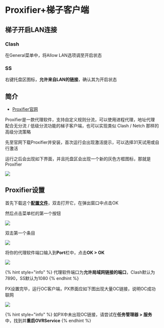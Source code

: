 # Proxifier+梯子客户端

## 梯子开启LAN连接

### Clash

在General菜单中，将Allow LAN选项调至开启状态

### SS

右键托盘区图标，**允许来自LAN的链接**，确认其为开启状态

## 简介

* [Proxifier官网](https://www.proxifier.com/)

Proxifier是一款代理软件，支持自定义规则分流，可以使用进程代理，地址代理  
配合无分流 / 低级分流功能的梯子客户端，也可以实现类似 Clash / Netch 那样的高级分流策略

先至官网下载Proxifier并安装，首次运行会出现激活提示，可以选择31天试用或自行激活

运行之后会出现如下界面，并且托盘区会出现一个新的灰色方框图标，那就是Proxifier

![](https://cdn.jsdelivr.net/gh/EYW-015/Oculus-guide-China/proxifier/px1.png)

## Proxifier设置

首先下载这个[**配置文件**](https://cdn.jsdelivr.net/gh/eyw015/Oculus-guide-China/proxifier/OculusConfig.ppx)，双击打开它，在弹出窗口中点击OK

然后点击菜单栏的第一个按钮

![](https://cdn.jsdelivr.net/gh/EYW-015/Oculus-guide-China/proxifier/px2.png)

双击第一个条目

![](https://cdn.jsdelivr.net/gh/EYW-015/Oculus-guide-China/proxifier/px3.png)

将你的代理软件端口输入到**Port**栏中，点击**OK &gt; OK**

![](https://cdn.jsdelivr.net/gh/EYW-015/Oculus-guide-China/proxifier/px4.png)

{% hint style="info" %}
代理软件端口为**允许局域网链接的端口**，Clash默认为7890，SS默认为1080
{% endhint %}

PX设置完毕，运行OC客户端，PX界面应如下图出现大量OC链接，说明OC成功联网

![](https://cdn.jsdelivr.net/gh/EYW-015/Oculus-guide-China/proxifier/px5.png)

{% hint style="info" %}
如PX中未出现OC链接，请尝试在**任务管理器 &gt; 服务**中，找到并**重启OVRService**
{% endhint %}

